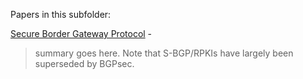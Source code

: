 Papers in this subfolder:

[Secure Border Gateway Protocol](http://ieeexplore.ieee.org/document/839934/) -

> summary goes here. Note that S-BGP/RPKIs have largely been superseded by BGPsec.
